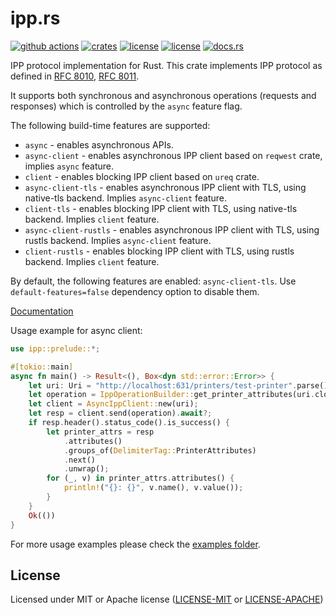 # ipp.rs

[![github actions](https://github.com/ancwrd1/ipp.rs/workflows/CI/badge.svg)](https://github.com/ancwrd1/ipp.rs/actions)
[![crates](https://img.shields.io/crates/v/ipp.svg)](https://crates.io/crates/ipp)
[![license](https://img.shields.io/badge/License-MIT-blue.svg)](https://opensource.org/licenses/MIT)
[![license](https://img.shields.io/badge/License-Apache%202.0-blue.svg)](https://opensource.org/licenses/Apache-2.0)
[![docs.rs](https://docs.rs/ipp/badge.svg)](https://docs.rs/ipp)

IPP protocol implementation for Rust.
This crate implements IPP protocol as defined in [RFC 8010](https://tools.ietf.org/html/rfc8010), [RFC 8011](https://tools.ietf.org/html/rfc8011).

It supports both synchronous and asynchronous operations (requests and responses) which is controlled by the `async` feature flag.

The following build-time features are supported:

* `async` - enables asynchronous APIs.
* `async-client` - enables asynchronous IPP client based on `reqwest` crate, implies `async` feature.
* `client` - enables blocking IPP client based on `ureq` crate.
* `async-client-tls` - enables asynchronous IPP client with TLS, using native-tls backend. Implies `async-client` feature.
* `client-tls` - enables blocking IPP client with TLS, using native-tls backend. Implies `client` feature.
* `async-client-rustls` - enables asynchronous IPP client with TLS, using rustls backend. Implies `async-client` feature.
* `client-rustls` - enables blocking IPP client with TLS, using rustls backend. Implies `client` feature.

By default, the following features are enabled: `async-client-tls`.
Use `default-features=false` dependency option to disable them.

[Documentation](https://docs.rs/ipp/latest/ipp/)

Usage example for async client:

```rust
use ipp::prelude::*;

#[tokio::main]
async fn main() -> Result<(), Box<dyn std::error::Error>> {
    let uri: Uri = "http://localhost:631/printers/test-printer".parse()?;
    let operation = IppOperationBuilder::get_printer_attributes(uri.clone()).build();
    let client = AsyncIppClient::new(uri);
    let resp = client.send(operation).await?;
    if resp.header().status_code().is_success() {
        let printer_attrs = resp
            .attributes()
            .groups_of(DelimiterTag::PrinterAttributes)
            .next()
            .unwrap();
        for (_, v) in printer_attrs.attributes() {
            println!("{}: {}", v.name(), v.value());
        }
    }
    Ok(())
}
```

For more usage examples please check the [examples folder](https://github.com/ancwrd1/ipp.rs/tree/master/examples).

## License

Licensed under MIT or Apache license ([LICENSE-MIT](https://opensource.org/licenses/MIT) or [LICENSE-APACHE](https://opensource.org/licenses/Apache-2.0))
